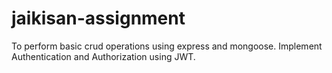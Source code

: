 # jaikisan-assignment
To perform basic crud operations using express and mongoose.
Implement Authentication and Authorization using JWT.

